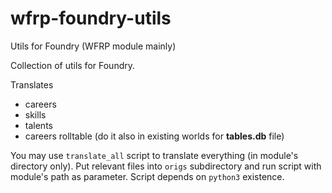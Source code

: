# wfrp-foundry-utils
Utils for Foundry (WFRP module mainly)

Collection of utils for Foundry.

Translates
- careers
- skills
- talents
- careers rolltable (do it also in existing worlds for **tables.db** file)

You may use `translate_all` script to translate everything (in module's directory only). Put relevant files into `origs`
subdirectory and run script with module's path as parameter. Script depends on `python3` existence.
